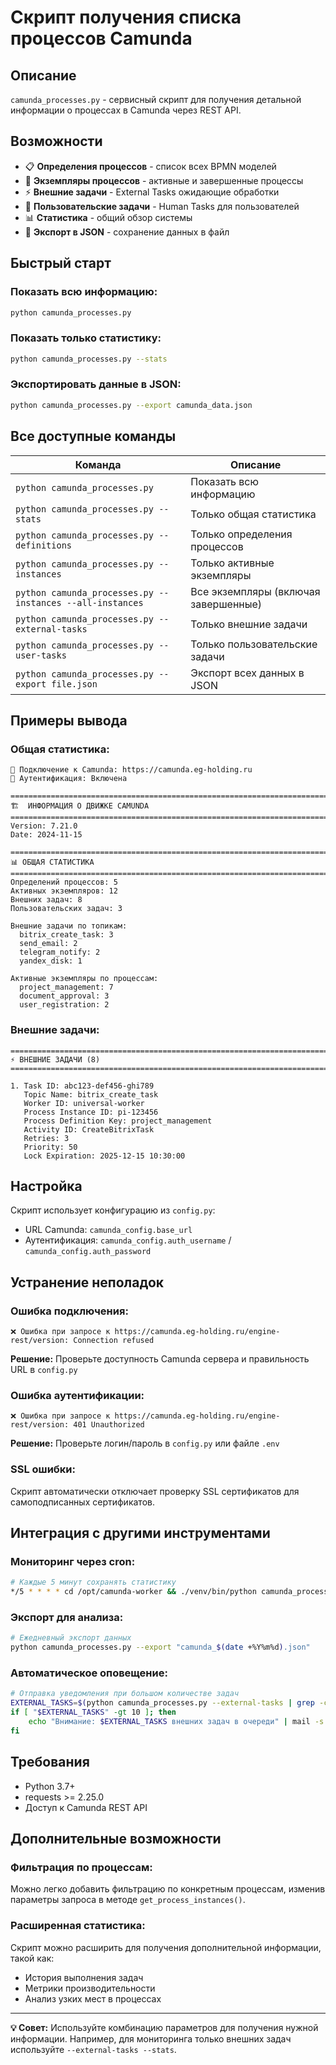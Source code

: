 # Скрипт получения списка процессов Camunda

## Описание
`camunda_processes.py` - сервисный скрипт для получения детальной информации о процессах в Camunda через REST API.

## Возможности
- 📋 **Определения процессов** - список всех BPMN моделей
- 🏃 **Экземпляры процессов** - активные и завершенные процессы
- ⚡ **Внешние задачи** - External Tasks ожидающие обработки
- 👤 **Пользовательские задачи** - Human Tasks для пользователей
- 📊 **Статистика** - общий обзор системы
- 📁 **Экспорт в JSON** - сохранение данных в файл

## Быстрый старт

### Показать всю информацию:
```bash
python camunda_processes.py
```

### Показать только статистику:
```bash
python camunda_processes.py --stats
```

### Экспортировать данные в JSON:
```bash
python camunda_processes.py --export camunda_data.json
```

## Все доступные команды

| Команда | Описание |
|---------|----------|
| `python camunda_processes.py` | Показать всю информацию |
| `python camunda_processes.py --stats` | Только общая статистика |
| `python camunda_processes.py --definitions` | Только определения процессов |
| `python camunda_processes.py --instances` | Только активные экземпляры |
| `python camunda_processes.py --instances --all-instances` | Все экземпляры (включая завершенные) |
| `python camunda_processes.py --external-tasks` | Только внешние задачи |
| `python camunda_processes.py --user-tasks` | Только пользовательские задачи |
| `python camunda_processes.py --export file.json` | Экспорт всех данных в JSON |

## Примеры вывода

### Общая статистика:
```
🔗 Подключение к Camunda: https://camunda.eg-holding.ru
🔐 Аутентификация: Включена

================================================================================
🏗️  ИНФОРМАЦИЯ О ДВИЖКЕ CAMUNDA
================================================================================
Version: 7.21.0
Date: 2024-11-15

================================================================================
📊 ОБЩАЯ СТАТИСТИКА
================================================================================
Определений процессов: 5
Активных экземпляров: 12
Внешних задач: 8
Пользовательских задач: 3

Внешние задачи по топикам:
  bitrix_create_task: 3
  send_email: 2
  telegram_notify: 2
  yandex_disk: 1

Активные экземпляры по процессам:
  project_management: 7
  document_approval: 3
  user_registration: 2
```

### Внешние задачи:
```
================================================================================
⚡ ВНЕШНИЕ ЗАДАЧИ (8)
================================================================================

1. Task ID: abc123-def456-ghi789
   Topic Name: bitrix_create_task
   Worker ID: universal-worker
   Process Instance ID: pi-123456
   Process Definition Key: project_management
   Activity ID: CreateBitrixTask
   Retries: 3
   Priority: 50
   Lock Expiration: 2025-12-15 10:30:00
```

## Настройка
Скрипт использует конфигурацию из `config.py`:
- URL Camunda: `camunda_config.base_url`
- Аутентификация: `camunda_config.auth_username` / `camunda_config.auth_password`

## Устранение неполадок

### Ошибка подключения:
```
❌ Ошибка при запросе к https://camunda.eg-holding.ru/engine-rest/version: Connection refused
```
**Решение:** Проверьте доступность Camunda сервера и правильность URL в `config.py`

### Ошибка аутентификации:
```
❌ Ошибка при запросе к https://camunda.eg-holding.ru/engine-rest/version: 401 Unauthorized
```
**Решение:** Проверьте логин/пароль в `config.py` или файле `.env`

### SSL ошибки:
Скрипт автоматически отключает проверку SSL сертификатов для самоподписанных сертификатов.

## Интеграция с другими инструментами

### Мониторинг через cron:
```bash
# Каждые 5 минут сохранять статистику
*/5 * * * * cd /opt/camunda-worker && ./venv/bin/python camunda_processes.py --stats >> /var/log/camunda-monitoring.log
```

### Экспорт для анализа:
```bash
# Ежедневный экспорт данных
python camunda_processes.py --export "camunda_$(date +%Y%m%d).json"
```

### Автоматическое оповещение:
```bash
# Отправка уведомления при большом количестве задач
EXTERNAL_TASKS=$(python camunda_processes.py --external-tasks | grep -c "Task ID")
if [ "$EXTERNAL_TASKS" -gt 10 ]; then
    echo "Внимание: $EXTERNAL_TASKS внешних задач в очереди" | mail -s "Camunda Alert" admin@company.com
fi
```

## Требования
- Python 3.7+
- requests >= 2.25.0
- Доступ к Camunda REST API

## Дополнительные возможности

### Фильтрация по процессам:
Можно легко добавить фильтрацию по конкретным процессам, изменив параметры запроса в методе `get_process_instances()`.

### Расширенная статистика:
Скрипт можно расширить для получения дополнительной информации, такой как:
- История выполнения задач
- Метрики производительности
- Анализ узких мест в процессах

---

**💡 Совет:** Используйте комбинацию параметров для получения нужной информации. Например, для мониторинга только внешних задач используйте `--external-tasks --stats`. 